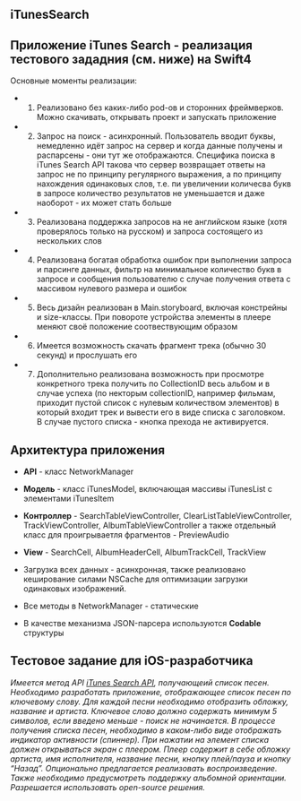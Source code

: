 ## iTunesSearch 
Приложение iTunes Search - реализация тестового зададния (см. ниже) на **Swift4** 
---
Основные моменты реализации:
- 1. Реализовано без каких-либо pod-ов и сторонних фреймверков. Можно скачивать, открывать проект и запускать приложение 
- 2. Запрос на поиск - асинхронный. Пользователь вводит буквы, немедленно идёт запрос на сервер и когда данные получены и распарсены - они тут же отображаются. Специфика поиска в  iTunes Search API такова что сервер возвращает ответы на запрос не по принципу регулярного выражения, а по принципу нахождения одинаковых слов, т.е. пи увеличении количесва букв в запросе количество результатов не уменьшается и даже наоборот - их может стать больше
- 3. Реализована поддержка запросов на не английском языке (хотя проверялось только на русском) и запроса состоящего из нескольких слов
- 4. Реализована богатая обработка ошибок при выполнении запроса и парсинге данных, фильтр на минимальное количество букв в запросе и сообщения пользователю с случае получения ответа с массивом нулевого размера и ошибок
- 5. Весь дизайн реализован в Main.storyboard, включая констрейны и size-классы. При повороте устройства элементы в плеере меняют своё положение соотвествующим образом
- 6. Имеется возможность скачать фрагмент трека (обычно 30 секунд) и прослушать его
- 7. Дополнительно реализована возможность при просмотре конкретного трека получить по CollectionID весь альбом и в случае успеха (по некторым сollectionID, например фильмам, приходит пустой список с нулевым количеством элементов) в который входит трек и вывести его в виде списка с заголовком. В случае пустого списка - кнопка прехода не активируется. 

## Архитектура приложения
- **API** -  класс NetworkManager
- **Модель** - класс iTunesModel, включающая массивы iTunesList с элементами iTunesItem
- **Контроллер** - SearchTableViewController, ClearListTableViewController, TrackViewController, AlbumTableViewController а также отдельный класс для проигрываетля фрагментов - PreviewAudio
- **View** - SearchCell, AlbumHeaderCell, AlbumTrackCell, TrackView

- Загрузка всех данных - асинхронная, также реализовано кеширование силами NSCache для оптимизации загрузки одинаковых изображений. 
- Все методы в NetworkManager - статические
- В качестве механизма JSON-парсера используются **Codable** структуры

## Тестовое задание для iOS-разработчика
*Имеется метод API [ iTunes Search API](https://itunes.apple.com/search?term=SEARCH_KEYWORD),
получающеий список песен. Необходимо разработать приложение, отображающее список песен по ключевому слову.
Для каждой песни необходимо отобразить обложку, название и артиста. Ключевое слово должно содержать минимум 5 символов, если введено меньше - поиск не начинается.
В процессе получения списка песен, необходимо в каком-либо виде отображать индикатор активности (спиннер).
При нажатии на элемент списка должен открываться экран с плеером. Плеер содержит в себе обложку артиста, имя исполнителя, название песни, кнопку плей/пауза и кнопку “Назад”. Опционально предлагается реализовать воспроизведение.
Также необходимо предусмотреть поддержку альбомной ориентации.
Разрешается использовать open-source решения.*

